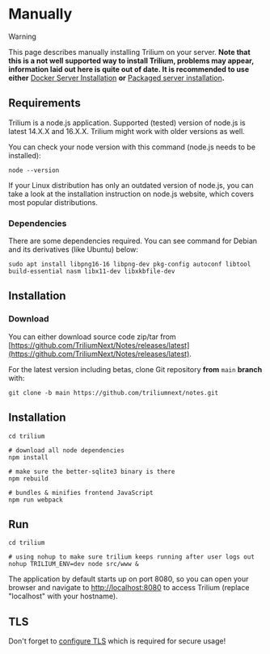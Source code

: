 # Manually
> [!WARNING]
> This page describes manually installing Trilium on your server. **Note that this is a not well supported way to install Trilium, problems may appear, information laid out here is quite out of date. It is recommended to use either** <a class="reference-link" href="Using%20Docker.md">Docker Server Installation</a> **or** <a class="reference-link" href="Packaged%20version%20for%20Linux.md">Packaged server installation</a>**.**

## Requirements

Trilium is a node.js application. Supported (tested) version of node.js is latest 14.X.X and 16.X.X. Trilium might work with older versions as well.

You can check your node version with this command (node.js needs to be installed):

```
node --version
```

If your Linux distribution has only an outdated version of node.js, you can take a look at the installation instruction on node.js website, which covers most popular distributions.

### Dependencies

There are some dependencies required. You can see command for Debian and its derivatives (like Ubuntu) below:

```
sudo apt install libpng16-16 libpng-dev pkg-config autoconf libtool build-essential nasm libx11-dev libxkbfile-dev
```

## Installation

### Download

You can either download source code zip/tar from [https://github.com/TriliumNext/Notes/releases/latest](https://github.com/TriliumNext/Notes/releases/latest).

For the latest version including betas, clone Git repository **from** `main` **branch** with:

```
git clone -b main https://github.com/triliumnext/notes.git
```

## Installation

```
cd trilium

# download all node dependencies
npm install

# make sure the better-sqlite3 binary is there
npm rebuild

# bundles & minifies frontend JavaScript
npm run webpack
```

## Run

```
cd trilium

# using nohup to make sure trilium keeps running after user logs out
nohup TRILIUM_ENV=dev node src/www &
```

The application by default starts up on port 8080, so you can open your browser and navigate to [http://localhost:8080](http://localhost:8080) to access Trilium (replace "localhost" with your hostname).

## TLS

Don't forget to [configure TLS](../TLS%20Configuration.md) which is required for secure usage!